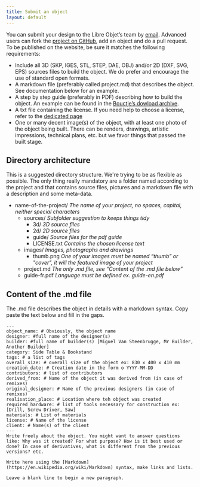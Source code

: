 ```yaml
---
title: Submit an object
layout: default
---
```

You can submit your design to the Libre Objet’s team by [email](mailto:hello@libreobjet.org).
Advanced users can fork the [project on GitHub](https://github.com/libreobjet/libreobjet.org), add an object and do a pull request. To be published on the website, be sure it matches the following requirements:

- Include all 3D (SKP, IGES, STL, STEP, DAE, OBJ) and/or 2D (DXF, SVG, EPS) sources files to build the object. We do prefer and encourage the use of standard open formats.
- A markdown file (preferably called project.md) that describes the object. See documentation below for an example.
- A step by step guide (preferably in PDF) describing how to build the object. An example can be found in the [Bouctje’s dowload archive](http://libreobjet.org/objects/bouctje/).
- A txt file containing the license. If you need help to choose a license, refer to the [dedicated page](http://libreobjet.org/licenses/)
- One or many decent image(s) of the object, with at least one photo of the object being built. There can be renders, drawings, artistic impressions, technical plans, etc. but we favor things that passed the built stage.

## Directory architecture
This is a suggested directory structure. We're trying to be as flexible as possible. The only thing really mandatory are a folder named according to the project and that contains source files, pictures and a markdown file with a description and some meta-data.

- name-of-the-project/ *The name of your project, no spaces, capital, neither special characters*
  - sources/ *Subfolder suggestion to keeps things tidy*
    - 3d/ *3D source files*
    - 2d/ *2D source files*
    - guide/ *Source files for the pdf guide*
    - LICENSE.txt *Contains the chosen license text*
  - images/ *Images, photographs and drawings*
    - thumb.png *One of your images must be named “thumb” or "cover", it will the featured image of your project*
  - project.md *The only .md file, see “Content of the .md file below”*
  - guide-fr.pdf *Language must be defined ex. guide-en.pdf*

## Content of the .md file

The .md file describes the object in details with a markdown syntax.
Copy paste the text below and fill in the gaps.
```
---
object_name: # Obviously, the object name
designer: #full name of the designer(s)
builder: #full name of builder(s) [Miguel Van Steenbrugge, Mr Builder, Another Builder]
category: Side Table & Bookstand
tags: # a list of tags
overall_size: # overall size of the object ex: 830 x 400 x 410 mm
creation_date: # Creation date in the form o YYYY-MM-DD
contributors: # list of contributors
derived_from: # Name of the object it was derived from (in case of remixes)
original_designer: # Name of the previous designers (in case of remixes)
realisation_place: # Location where teh object was created
required_hardware: # list of tools necessary for construction ex: [Drill, Screw Driver, Saw]
materials: # List of materials
license: # Name of the license
client: # Name(s) of the client
---
Write freely about the object. You might want to answer questions like: Why was it created? For what purpose? How is it best used or done? In case of derivatives, what is different from the previous versions? etc.

Write here using the [Markdown](https://en.wikipedia.org/wiki/Markdown) syntax, make links and lists.

Leave a blank line to begin a new paragraph.
```
